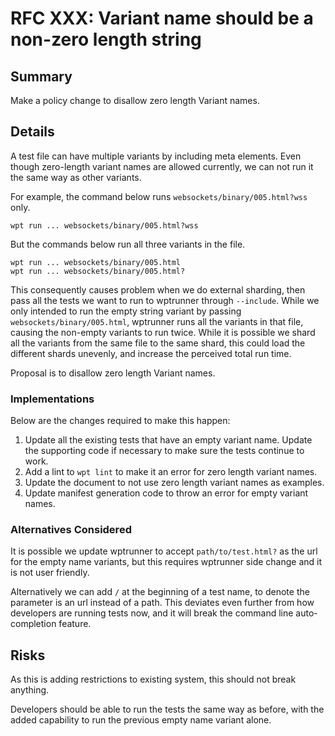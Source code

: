 # RFC XXX: Variant name should be a non-zero length string

## Summary

Make a policy change to disallow zero length Variant names.

## Details

A test file can have multiple variants by including meta elements.
Even though zero-length variant names are allowed currently, we
can not run it the same way as other variants.

For example, the command below runs `websockets/binary/005.html?wss`
only.
```
wpt run ... websockets/binary/005.html?wss
```

But the commands below run all three variants in the file.
```
wpt run ... websockets/binary/005.html
wpt run ... websockets/binary/005.html?
```

This consequently causes problem when we do external sharding, then
pass all the tests we want to run to wptrunner through `--include`.
While we only intended to run the empty string variant by passing
`websockets/binary/005.html`, wptrunner runs all the variants in
that file, causing the non-empty variants to run twice. While it is
possible we shard all the variants from the same file to the same
shard, this could load the different shards unevenly, and increase
the perceived total run time.

Proposal is to disallow zero length Variant names.

### Implementations

Below are the changes required to make this happen:
1. Update all the existing tests that have an empty variant name. Update
the supporting code if necessary to make sure the tests continue to
work.
2. Add a lint to `wpt lint` to make it an error for zero length variant
names.
3. Update the document to not use zero length variant names as examples.
4. Update manifest generation code to throw an error for empty variant
names.

### Alternatives Considered

It is possible we update wptrunner to accept `path/to/test.html?` as the
url for the empty name variants, but this requires wptrunner side change
and it is not user friendly.

Alternatively we can add `/` at the beginning of a test name, to denote
the parameter is an url instead of a path. This deviates even further from
how developers are running tests now, and it will break the command line
auto-completion feature.

## Risks

As this is adding restrictions to existing system, this should not break
anything.

Developers should be able to run the tests the same way as before, with
the added capability to run the previous empty name variant alone.
